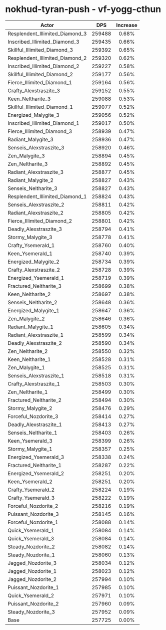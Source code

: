 # nokhud-tyran-push - vf-yogg-cthun
| Actor | DPS | Increase |
|---|:---:|:---:|
|Resplendent_Illimited_Diamond_3|259488|0.68%|
|Inscribed_Illimited_Diamond_3|259435|0.66%|
|Skillful_Illimited_Diamond_3|259392|0.65%|
|Resplendent_Illimited_Diamond_2|259320|0.62%|
|Inscribed_Illimited_Diamond_2|259227|0.58%|
|Skillful_Illimited_Diamond_2|259177|0.56%|
|Fierce_Illimited_Diamond_1|259164|0.56%|
|Crafty_Alexstraszite_3|259152|0.55%|
|Keen_Neltharite_3|259088|0.53%|
|Skillful_Illimited_Diamond_1|259077|0.52%|
|Energized_Malygite_3|259056|0.52%|
|Inscribed_Illimited_Diamond_1|259017|0.50%|
|Fierce_Illimited_Diamond_3|258939|0.47%|
|Radiant_Malygite_3|258936|0.47%|
|Senseis_Alexstraszite_3|258920|0.46%|
|Zen_Malygite_3|258894|0.45%|
|Zen_Neltharite_3|258892|0.45%|
|Radiant_Alexstraszite_3|258877|0.45%|
|Radiant_Malygite_2|258827|0.43%|
|Senseis_Neltharite_3|258827|0.43%|
|Resplendent_Illimited_Diamond_1|258824|0.43%|
|Senseis_Alexstraszite_2|258811|0.42%|
|Radiant_Alexstraszite_2|258805|0.42%|
|Fierce_Illimited_Diamond_2|258801|0.42%|
|Deadly_Alexstraszite_3|258794|0.41%|
|Stormy_Malygite_3|258778|0.41%|
|Crafty_Ysemerald_1|258760|0.40%|
|Keen_Ysemerald_1|258740|0.39%|
|Energized_Malygite_2|258734|0.39%|
|Crafty_Alexstraszite_2|258728|0.39%|
|Energized_Ysemerald_1|258719|0.39%|
|Fractured_Neltharite_3|258699|0.38%|
|Keen_Neltharite_2|258697|0.38%|
|Senseis_Neltharite_2|258648|0.36%|
|Energized_Malygite_1|258647|0.36%|
|Zen_Malygite_2|258646|0.36%|
|Radiant_Malygite_1|258605|0.34%|
|Radiant_Alexstraszite_1|258599|0.34%|
|Deadly_Alexstraszite_2|258590|0.34%|
|Zen_Neltharite_2|258550|0.32%|
|Keen_Neltharite_1|258528|0.31%|
|Zen_Malygite_1|258525|0.31%|
|Senseis_Alexstraszite_1|258518|0.31%|
|Crafty_Alexstraszite_1|258503|0.30%|
|Zen_Neltharite_1|258499|0.30%|
|Fractured_Neltharite_2|258494|0.30%|
|Stormy_Malygite_2|258476|0.29%|
|Forceful_Nozdorite_3|258414|0.27%|
|Deadly_Alexstraszite_1|258413|0.27%|
|Senseis_Neltharite_1|258403|0.26%|
|Keen_Ysemerald_3|258399|0.26%|
|Stormy_Malygite_1|258357|0.25%|
|Energized_Ysemerald_3|258338|0.24%|
|Fractured_Neltharite_1|258287|0.22%|
|Energized_Ysemerald_2|258251|0.20%|
|Keen_Ysemerald_2|258251|0.20%|
|Crafty_Ysemerald_2|258224|0.19%|
|Crafty_Ysemerald_3|258222|0.19%|
|Forceful_Nozdorite_2|258216|0.19%|
|Puissant_Nozdorite_3|258145|0.16%|
|Forceful_Nozdorite_1|258088|0.14%|
|Quick_Ysemerald_1|258084|0.14%|
|Quick_Ysemerald_3|258084|0.14%|
|Steady_Nozdorite_2|258082|0.14%|
|Steady_Nozdorite_1|258060|0.13%|
|Jagged_Nozdorite_3|258034|0.12%|
|Jagged_Nozdorite_1|258023|0.12%|
|Jagged_Nozdorite_2|257994|0.10%|
|Puissant_Nozdorite_1|257985|0.10%|
|Quick_Ysemerald_2|257971|0.10%|
|Puissant_Nozdorite_2|257960|0.09%|
|Steady_Nozdorite_3|257952|0.09%|
|Base|257725|0.00%|
